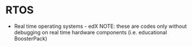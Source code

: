 # RTOS
* Real time operating systems - edX
NOTE: these are codes only without debugging on real time hardware components (i.e. educational BoosterPack)

